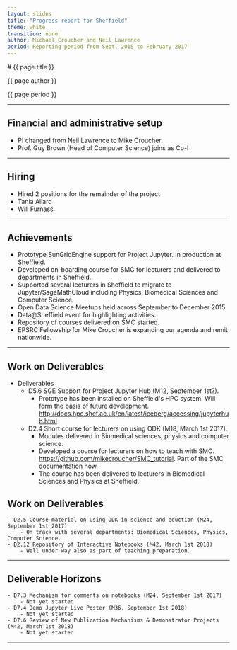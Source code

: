 ```yaml
---
layout: slides
title: "Progress report for Sheffield"
theme: white
transition: none
author: Michael Croucher and Neil Lawrence
period: Reporting period from Sept. 2015 to February 2017
---
```


<section data-markdown data-separator="^---\n" data-separator-vertical="^--\n">
# {{ page.title }}

{{ page.author }}


{{ page.period }}

---

## Financial and administrative setup

- PI changed from Neil Lawrence to Mike Croucher.
- Prof. Guy Brown (Head of Computer Science) joins as Co-I

---
## Hiring

-   Hired 2 positions for the remainder of the project
-   Tania Allard
-   Will Furnass

---
## Achievements

-   Prototype SunGridEngine support for Project Jupyter. In production at Sheffield.
-   Developed on-boarding course for SMC for lecturers and delivered to departments in Sheffield.
-   Supported several lecturers in Sheffield to migrate to Jupyter/SageMathCloud including Physics, Biomedical Sciences and Computer Science.
-   Open Data Science Meetups held across September to December 2015
-   Data@Sheffield event for highlighting activities.
-   Repository of courses delivered on SMC started.
-   EPSRC Fellowship for Mike Croucher is expanding our agenda and remit nationwide.

---
## Work on Deliverables

-   Deliverables
    - D5.6 SGE Support for Project Jupyter Hub (M12, September 1st?).
        - Prototype has been installed on Sheffield's HPC system. Will form the basis of future development.
        http://docs.hpc.shef.ac.uk/en/latest/iceberg/accessing/jupyterhub.html
    - D2.4 Short course for lecturers on using ODK (M18, March 1st 2017).
        - Modules delivered in Biomedical sciences, physics and computer science.
        - Developed a course for lecturers on how to teach with SMC. https://github.com/mikecroucher/SMC_tutorial. Part of the SMC documentation now.
        - The course has been delivered to lecturers in Biomedical Sciences and Physics at Sheffield.

## Work on Deliverables

    - D2.5 Course material on using ODK in science and eduction (M24, September 1st 2017)
        - On track with several departments: Biomedical Sciences, Physics, Computer Science.
    - D2.12 Repository of Interactive Notebooks (M42, March 1st 2018)
        - Well under way also as part of teaching preparation.

---
## Deliverable Horizons

    - D7.3 Mechanism for comments on notebooks (M24, September 1st 2017)
        - Not yet started
    - D7.4 Demo Jupyter Live Poster (M36, September 1st 2018)
        - Not yet started
    - D7.6 Review of New Publication Mechanisms & Demonstrator Projects (M42, March 1st 2018)
        - Not yet started

---
